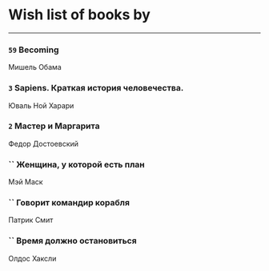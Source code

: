 # Wish list of books by [](https://plus.google.com/u/0/104731829794763834502/)
---

### `59` Becoming
Мишель Обама

### `3` Sapiens. Краткая история человечества.
Юваль Ной Харари

### `2` Мастер и Маргарита
Федор Достоевский

### `` Женщина, у которой есть план
Мэй Маск

### `` Говорит командир корабля
Патрик Смит

### `` Время должно остановиться
Олдос Хаксли

